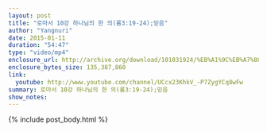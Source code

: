 ```yaml
---
layout: post
title: "로마서 10강 하나님의 한 의(롬3:19-24);믿음"
author: "Yangnuri"
date: 2015-01-11
duration: "54:47"
type: "video/mp4"
enclosure_url: http://archive.org/download/101031924/%EB%A1%9C%EB%A7%88%EC%84%9C%2010%EA%B0%95%20%ED%95%98%EB%82%98%EB%8B%98%EC%9D%98%20%ED%95%9C%20%EC%9D%98%28%EB%A1%AC3_19-24.mp4
enclosure_bytes_size: 135,387,860 
link:
  youtube: http://www.youtube.com/channel/UCcx23KhkV_-P7ZygYCq8wFw
summary: 로마서 10강 하나님의 한 의(롬3:19-24);믿음
show_notes:
---
```


{% include post_body.html %}
